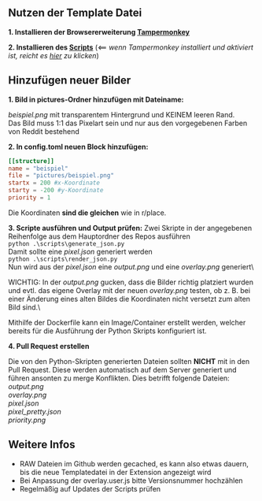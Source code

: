 ## Nutzen der Template Datei

**1. Installieren der Browsererweiterung [Tampermonkey](https://tampermonkey.net)**

**2. Installieren des [Scripts](https://github.com/FeLuckLP/rplace/raw/main/overlay.user.js)** (<== _wenn Tampermonkey installiert und aktiviert ist, reicht es [hier](https://github.com/FeLuckLP/rplace/raw/main/overlay.user.js) zu klicken_)


## Hinzufügen neuer Bilder

**1. Bild in pictures-Ordner hinzufügen mit Dateiname:** 

_beispiel.png_ mit transparentem Hintergrund und KEINEM leeren Rand.\
Das Bild muss 1:1 das Pixelart sein und nur aus den vorgegebenen Farben von Reddit bestehend


**2. In config.toml neuen Block hinzufügen:** 
```toml
[[structure]]
name = "beispiel"
file = "pictures/beispiel.png"
startx = 200 #x-Koordinate
starty = -200 #y-Koordinate
priority = 1
```
Die Koordinaten **sind die gleichen** wie in r/place.

**3. Scripte ausführen und Output prüfen:**
Zwei Skripte in der angegebenen Reihenfolge aus dem Hauptordner des Repos ausführen\
`python .\scripts\generate_json.py`\
Damit sollte eine _pixel.json_ generiert werden\
`python .\scripts\render_json.py`\
Nun wird aus der _pixel.json_ eine _output.png_ und eine _overlay.png_ generiert\

WICHTIG: In der _output.png_ gucken, dass die Bilder richtig platziert wurden und evtl. das eigene Overlay mit der neuen _overlay.png_ testen, ob z. B. bei einer Änderung eines alten Bildes die Koordinaten nicht versetzt zum alten Bild sind.\

Mithilfe der Dockerfile kann ein Image/Container erstellt werden, welcher bereits für die Ausführung der Python Skripts konfiguriert ist.

**4. Pull Request erstellen** 

Die von den Python-Skripten generierten Dateien sollten **NICHT** mit in den Pull Request. Diese werden automatisch auf dem Server generiert und führen ansonten zu merge Konflikten. Dies betrifft folgende Dateien:\
_output.png_\
_overlay.png_\
_pixel.json_\
_pixel_pretty.json_\
_priority.png_

## Weitere Infos
- RAW Dateien im Github werden gecached, es kann also etwas dauern, bis die neue Templatedatei in der Extension angezeigt wird
- Bei Anpassung der overlay.user.js bitte Versionsnummer hochzählen
- Regelmäßig auf Updates der Scripts prüfen
